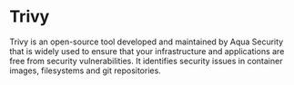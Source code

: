# Trivy
Trivy is an open-source tool developed and maintained by Aqua Security that is widely used to ensure that your infrastructure and applications are free from security vulnerabilities. It identifies security issues in container images, filesystems and git repositories.
